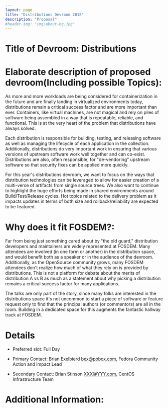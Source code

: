 ```yaml
---
layout: page
title: "Distributions Devroom 2018"
description: "Proposal"
#header-img: "img/about-bg.jpg"
---
```


# Title of Devroom: Distributions

# Elaborate description of proposed devroom(Including possible Topics):

As more and more workloads are being considered for containerization
in the future and are finally landing in virtualized environments today,
distributions remain a critical success factor and are more important
than ever. Containers, like virtual machines, are not magical and
rely on piles of software being assembled in a way that is repeatable,
reliable, and functional. This is at the very heart of the problem that
distributions have always solved.

Each distribution is responsible for building, testing, and releasing
software as well as managing the lifecycle of each application in the
collection. Additionally, distributions do very important work in ensuring
that various versions of upstream software work well together and can
co-exist. Distributions are also, often responsible, for "de-vendoring"
upstream software so that security fixes can be applied more quickly.

For this year's distributions devroom, we want to focus on the ways that
distribution technologies can be leveraged to allow for easier
creation of a multi-verse of artifacts from single source trees. We also
want to continue to highlight the huge efforts being made in shared
environments around Build/Test/Release cycles. Hot topics related to
the delivery problem as it impacts updates in terms of both size and
rollback/reliability are expected to be featured.

# Why does it fit FOSDEM?:

Far from being just something cared about by "the old guard,"
distribution developers and maintainers are widely represented at
FOSDEM. Many attendees are involved (in one form or another) in the
distribution space, and would benefit both as a speaker or in the
audience of the devroom. Additionally, as the OpenSource community grows,
many FOSDEM attendees don't realize how much of what they rely on is
provided by distributions. This is not a platform for debate about the
merits of distribution A vs B as much as a statement about why picking
a distribution remains a critical success factor for many applications.

The talks are only part of the story, since many folks are interested in
the distributions space it's not uncommon to start a piece of software or
feature request only to find that the principal authors (or commentors)
are all in the room. Building in a dedicated space for this augments
the fantastic hallway track at FOSDEM.

# Details

- Preferred slot: Full Day

- Primary Contact: Brian Exelbierd bex@pobox.com, Fedora Community Action and Impact Lead

- Secondary Contact: Brian Stinson XXX@YYY.com, CentOS Infrastructure Team

# Additional Information:

